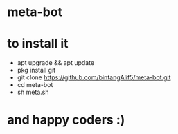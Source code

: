 # meta-bot
# to install it

- apt upgrade && apt update
- pkg install git
- git clone https://github.com/bintangAlif5/meta-bot.git
- cd meta-bot
- sh meta.sh

# and happy coders :)
